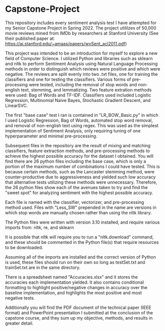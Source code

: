 # Capstone-Project

This repository includes every sentiment analysis test I have attempted for my Senior Capstone Project in Spring 2022.
The project utililzes of 50,000 movie reviews mined from IMDb by researchers at Stanford University 
(See their published paper at: https://ai.stanford.edu/~amaas/papers/wvSent_acl2011.pdf)

This project was intended to be an introduction for myself to explore a new field of Computer Science. I utilized Python and libraries such as sklearn and nltk to perform Sentiment Analysis using Natural Language Processing methods in order to distinguish which reviews were positive and which were negative. The reviews are split evenly into two .txt files, one for training the classifiers and one for testing the classifiers. Various forms of pre-processing were tested, including the removal of stop words and non-english text, stemming, and lemmatizing. Two feature extration methods were used: Bag of Words and TF-IDF. Classifiers used included Logistic Regression, Multinomial Naive Bayes, Stochastic Gradient Descent, and LinearSVC. 

The first "base case" test I ran is contained in "LR_BOW_Basic.py" in which I used Logistic Regression, Bag of Words, automated stop word removal, and removal of non-english text using regex. This was used as the simplest implementation of Sentiment Analysis, only requiring tuning of one hyperparameter and minimal pre-processing. 

Subsequent files in the repository are the result of mixing and matching classifiers, feature extraction methods, and pre-processing methods to achieve the highest possible accuracy for the dataset I obtained. You will find there are 26 python files including the base case, which is only a portion of the maximum number of combinations I could have tested. This is because certain methods, such as the Lancaster stemming method, were counter-productive due to aggressiveness and yielded such low accuracy that alternative tests utilizing these methods were unnecessary. Therefore, the 26 python files show each of the avenues taken to try and find the "sweet spot" for analyzing sentiment with the highest possible accuracy. 

Each file is named with the classifier, vectorizer, and pre-processing method used.
Files with "Less_SW" prepended in the name are versions in which stop words are manually chosen rather than using
the nltk library. 

The Python files were written with version 3.10 installed, and require various imports from:
nltk, re, and sklearn

It is possible that nltk will require you to run a "nltk.download" command, and these should be commented
in the Python file(s) that require resources to be downloaded. 

Assuming all of the imports are installed and the correct version of Python is used, these files should
run on their own so long as testSet.txt and trainSet.txt are in the same directory. 

There is a spreadsheet named "Accuracies.xlsx" and it stores the accuracies each implementation
yielded. It also contains conditional formatting to highlight positive/negative changes in accuracy
over the baseline implementation, and highlights the most positive and most negative tests.

Additionally you will find the PDF document of the technical paper (IEEE format) and PowerPoint presentation I submitted at the conclusion of the capstone course, and they sum up my objective, methods, and results in greater detail. 
